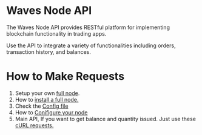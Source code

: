 # Waves Node API

The Waves Node API provides RESTful platform for implementing blockchain functionality in trading apps.

Use the API to integrate a variety of functionalities including orders, transaction history, and balances.

# How to Make Requests

1. Setup your own [full node](https://github.com/wavesplatform/Waves/releases).
2. How to [install a full node.](/waves-full-node/how-to-install-a-node/how-to-install-a-node.md)
3. Check the [Config file ](https://github.com/wavesplatform/Waves/blob/master/waves-mainnet.conf)
4. How to [Conifigure your node](/waves-full-node/how-to-configure-a-node.md)
5. Main API, If you want to get balance and quantity issued. Just use these [cURL requests.](/development-and-api/waves-node-rest-api.md)



